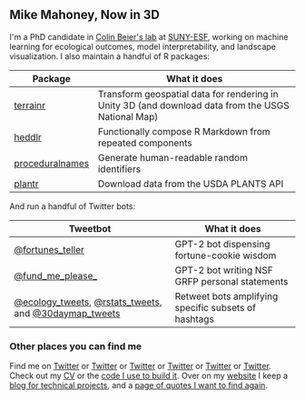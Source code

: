 ## Mike Mahoney, Now in 3D

I'm a PhD candidate in [Colin Beier's lab](https://www.esf.edu/faculty/beier/) at [SUNY-ESF](esf.edu/), working on machine learning for ecological outcomes, model interpretability, and landscape visualization. I also maintain a handful of R packages:

| Package | What it does |
|---------|--------------|
| [terrainr](https://github.com/mikemahoney218/terrainr) | Transform geospatial data for rendering in Unity 3D (and download data from the USGS National Map) |
| [heddlr](https://github.com/mikemahoney218/heddlr) | Functionally compose R Markdown from repeated components | 
| [proceduralnames](https://github.com/mikemahoney218/proceduralnames) | Generate human-readable random identifiers |
| [plantr](https://github.com/mikemahoney218/plantr) | Download data from the USDA PLANTS API |

And run a handful of Twitter bots:

| Tweetbot | What it does |
|-|-|
| [@fortunes_teller](https://twitter.com/fortunes_teller) | GPT-2 bot dispensing fortune-cookie wisdom |
| [@fund_me_please_](https://twitter.com/fund_me_please_) | GPT-2 bot writing NSF GRFP personal statements |
| [@ecology_tweets](https://twitter.com/ecology_tweets), [@rstats_tweets](https://twitter.com/rstats_tweets), and [@30daymap_tweets](https://twitter.com/30daymap_tweets) | Retweet bots amplifying specific subsets of hashtags |

### Other places you can find me

Find me on [Twitter](https://twitter.com/MikeMahoney218) or [Twitter](https://twitter.com/fortunes_teller) or [Twitter](https://twitter.com/ecology_tweets) or [Twitter](https://twitter.com/rstats_tweets) or [Twitter](https://twitter.com/fund_me_please_) or [Twitter](@30daymap_tweets). Check out my [CV](https://github.com/mikemahoney218/Resume_CV/blob/master/Mahoney_CV.pdf) or the [code I use to build it](https://github.com/mikemahoney218/Resume_CV). Over on my [website](https://www.mm218.dev/) I keep a [blog for technical projects](https://www.mm218.dev/blog), and a [page of quotes I want to find again](https://www.mm218.dev/quotes).
